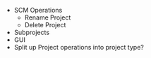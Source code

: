 * SCM Operations
  * Rename Project
  * Delete Project
* Subprojects
* GUI
* Split up Project operations into project type?
